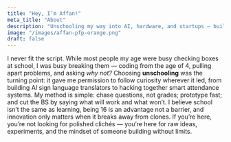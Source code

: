 ```yaml
---
title: "Hey, I’m Affan!"
meta_title: "About"
description: "Unschooling my way into AI, hardware, and startups — building differently at 16."
image: "/images/affan-pfp-orange.png"
draft: false
---
```


I never fit the script. While most people my age were busy checking boxes at school, I was busy breaking them — coding from the age of 4, pulling apart problems, and asking *why not?* Choosing **unschooling** was the turning point: it gave me permission to follow curiosity wherever it led, from building AI sign language translators to hacking together smart attendance systems. My method is simple: chase questions, not grades; prototype fast; and cut the BS by saying what will work and what won’t. I believe school isn’t the same as learning, being 16 is an advantage not a barrier, and innovation only matters when it breaks away from clones. If you’re here, you’re not looking for polished clichés — you’re here for raw ideas, experiments, and the mindset of someone building without limits.
